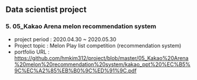 ## Data scientist project
### 5. 05_Kakao Arena melon recommendation system
- project period : 2020.04.30 ~ 2020.05.30
- Project topic : Melon Play list competition (recommendation system)
- portfolio URL : https://github.com/hmkim312/project/blob/master/05_Kakao%20Arena%20melon%20recommendation%20system/kakao_ppt%20%EC%B5%9C%EC%A2%85%EB%B0%9C%ED%91%9C.pdf